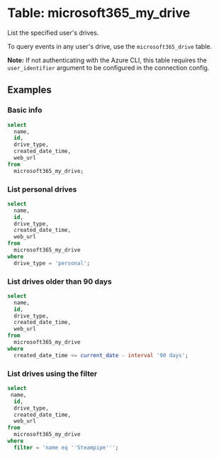 # Table: microsoft365_my_drive

List the specified user's drives.

To query events in any user's drive, use the `microsoft365_drive` table.

**Note:** If not authenticating with the Azure CLI, this table requires the `user_identifier` argument to be configured in the connection config.

## Examples

### Basic info

```sql
select
  name,
  id,
  drive_type,
  created_date_time,
  web_url
from
  microsoft365_my_drive;
```

### List personal drives

```sql
select
  name,
  id,
  drive_type,
  created_date_time,
  web_url
from
  microsoft365_my_drive
where
  drive_type = 'personal';
```

### List drives older than 90 days

```sql
select
  name,
  id,
  drive_type,
  created_date_time,
  web_url
from
  microsoft365_my_drive
where
  created_date_time <= current_date - interval '90 days';
```

### List drives using the filter

```sql
select
 name,
  id,
  drive_type,
  created_date_time,
  web_url
from
  microsoft365_my_drive
where
  filter = 'name eq ''Steampipe''';
```
